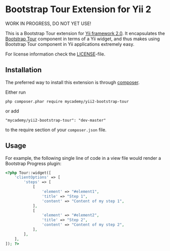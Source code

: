 Bootstrap Tour Extension for Yii 2
=====================================

WORK IN PROGRESS, DO NOT YET USE!

This is a Bootstrap Tour extension for [Yii framework 2.0](http://www.yiiframework.com). It encapsulates the [Bootstrap Tour](https://github.com/sorich87/bootstrap-tour) component in terms of a Yii widget,
and thus makes using Bootstrap Tour component in Yii applications extremely easy.

For license information check the [LICENSE](LICENSE.md)-file.

Installation
------------

The preferred way to install this extension is through [composer](http://getcomposer.org/download/).

Either run

```
php composer.phar require mycademy/yii2-bootstrap-tour
```

or add

```
"mycademy/yii2-bootstrap-tour": "dev-master"
```

to the require section of your `composer.json` file.

Usage
----

For example, the following
single line of code in a view file would render a Bootstrap Progress plugin:

```php
<?php Tour::widget([
    'clientOptions' => [
        'steps' => [
            [
                'element' => "#element1",
                'title' => "Step 1",
                'content' => "Content of my step 1",
            ],
            [
                'element' => "#element2",
                'title' => "Step 2",
                'content' => "Content of my step 2",
            ],
        ],
    ],
]); ?>
```
